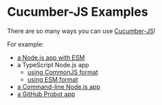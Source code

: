 # Cucumber-JS Examples

There are so many ways you can use [Cucumber-JS](https://github.com/cucumber/cucumber-js)!

For example:

  * [a Node.js app with ESM](./examples/esm-node)
  * a TypeScript Node.js app
    * [using CommonJS format](./examples/typescript-node-commonjs)
    * [using ESM format](./examples/typescript-node-esm)
  * [a Command-line Node.js app](./examples/command-line)
  * [a GitHub Probot app](./examples/probot)
